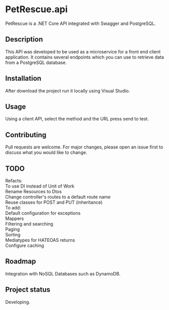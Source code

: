 # PetRescue.api
PetRescue is a .NET Core API integrated with Swagger and PostgreSQL.

## Description
This API was developed to be used as a microservice for a front end client application. It contains several endpoints which you can use to retrieve data from a 
PostgreSQL database. 

## Installation
After download the project run it locally using Visual Studio.

## Usage
Using a client API, select the method and the URL press send to test.

## Contributing
Pull requests are welcome. For major changes, please open an issue first to discuss what you would like to change.

## TODO
Refacts:  
To use DI instead of Unit of Work  
Rename Resources to Dtos  
Change controller's routes to a default route name  
Reuse classes for POST and PUT (inheritance)  
To add:  
Default configuration for exceptions  
Mappers  
Filtering and searching  
Paging  
Sorting  
Mediatypes for HATEOAS returns  
Configure caching  

## Roadmap
Integration with NoSQL Databases such as DynamoDB.

## Project status
Developing.
